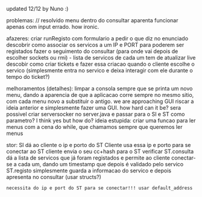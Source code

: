 updated 12/12 by Nuno :)

problemas:
	// resolvido menu dentro do consultar aparenta funcionar apenas com input errado. how ironic.

afazeres:
	criar runRegisto com formulario a pedir o que diz no enunciado
	descobrir como associar os servicos a um IP e PORT para poderem ser registados
	fazer o seguimento do consultar (para onde vai depois de escolher sockets ou rmi) - lista de servicos de cada um tem de atualizar live
	descobir como criar tickets e fazer essa criacao quando o cliente escolhe o servico (simplesmente entra no servico e deixa interagir com ele durante o tempo do ticket?)

melhoramentos (detalhes):
	limpar a consola sempre que se printa um novo menu, dando a aparencia de que a aplicacao corre sempre no mesmo sitio, com cada menu novo a substituir o antigo. we are approaching GUI
	riscar a ideia anterior e simplesmente fazer uma GUI. how hard can it be?
	sera possivel criar serversocker no server.java e passar para o SI e ST como parametro? I think yes but how do?
	ideia estupida: criar uma funcao para ler menus com a cena do while, que chamamos sempre que queremos ler menus 

stor:
	SI dá ao cliente o ip e porto do ST
	Cliente usa essa ip e porto para se conectar ao ST
	cliente envia o seu cc+hash para o ST verificar
	ST.consulta dá a lista de servicos que já foram registados e permite ao cliente conectar-se a cada um, dando um timestamp que depois é validado pelo servico
	ST.registo simplesmente guarda a informacao do servico e depois apresenta no consultar (usar structs?)

	necessita do ip e port do ST para se conectar!!! usar default_address